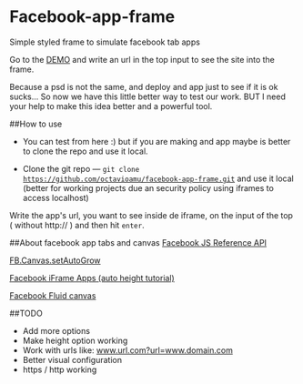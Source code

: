 Facebook-app-frame
==================

Simple styled frame to simulate facebook tab apps

Go to the <a href="http://rawgithub.com/octavioamu/facebook-app-frame/master/index.html">DEMO</a> and write an url in the top input to see the site into the frame.

Because a psd is not the same, and deploy and app just to see if it is ok sucks... So now we have this little better way to test our work. BUT I need your help to make this idea better and a powerful tool.

##How to use

- You can test from here :) but if you are making and app maybe is better to clone the repo and use it local.

- Clone the git repo — <code>git clone https://github.com/octavioamu/facebook-app-frame.git</code> and use it local (better for working projects due an security policy using iframes to access localhost)

Write the app's url, you want to see inside de iframe, on the input of the top ( without http:// ) and then hit `enter`.

##About facebook app tabs and canvas
<a href="https://developers.facebook.com/docs/javascript/reference">Facebook JS Reference API</a>

<a href="https://developers.facebook.com/docs/reference/javascript/FB.Canvas.setAutoGrow/">FB.Canvas.setAutoGrow</a>

<a href="http://www.hyperarts.com/blog/facebook-iframe-apps-getting-rid-of-scrollbars/">Facebook iFrame Apps (auto height tutorial)</a>

<a href="https://developers.facebook.com/docs/games/canvas/fluid-canvas">Facebook Fluid canvas</a>

##TODO
* Add more options
* Make height option working
* Work with urls like: www.url.com?url=www.domain.com
* Better visual configuration
* https / http working
